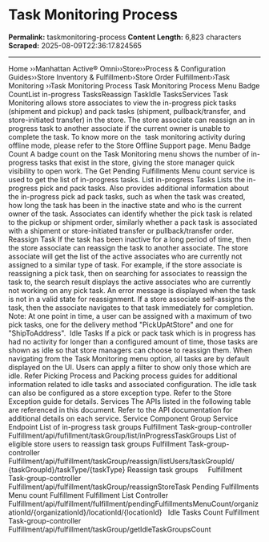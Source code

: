 # Task Monitoring Process

**Permalink:** taskmonitoring-process
**Content Length:** 6,823 characters
**Scraped:** 2025-08-09T22:36:17.824565

---

Home &rsaquo;&rsaquo;Manhattan Active® Omni&rsaquo;&rsaquo;Store&rsaquo;&rsaquo;Process & Configuration Guides&rsaquo;&rsaquo;Store Inventory & Fulfillment&rsaquo;&rsaquo;Store Order Fulfillment&rsaquo;&rsaquo;Task Monitoring ››Task Monitoring Process Task Monitoring Process Menu Badge CountList in-progress TasksReassign TaskIdle TasksServices Task Monitoring allows store associates to view the in-progress pick tasks (shipment and pickup) and pack tasks (shipment, pullback/transfer, and store-initiated transfer) in the store. The store associate can reassign an in progress task to another associate if the current owner is unable to complete the task. To know more on the&nbsp; task monitoring activity during offline mode, please refer to the&nbsp;Store Offline Support&nbsp;page. Menu Badge Count A badge count on the Task Monitoring menu shows the number of in-progress tasks that exist in the store, giving the store manager quick visibility to open work. The Get Pending Fulfillments Menu count service is used to get the list of in-progress tasks. List in-progress Tasks Lists the in-progress pick and pack tasks. Also provides additional information about the in-progress pick ad pack tasks, such as when the task was created, how long the task has been in the inactive state and who is the current owner of the task. Associates can identify whether the pick task is related to the pickup or shipment order, similarly whether a pack task is associated with a shipment or store-initiated transfer or pullback/transfer order. Reassign Task If the task has been inactive for a long&nbsp;period of time, then the&nbsp;store associate can reassign the task to another associate. The store associate will get the list of the active associates who are currently not assigned to a similar type of task. For example, if the store associate is reassigning a pick task,&nbsp;then on searching for associates to reassign the task to, the search result displays the active associates who are currently not working on any pick task.&nbsp;An error message is displayed when the task is not in a valid state for reassignment. If a&nbsp;store associate self-assigns the task, then the associate navigates&nbsp;to that task immediately for completion. Note: At one point in time, a user can be assigned with a maximum of two pick tasks, one for the delivery method &quot;PickUpAtStore&quot; and one for &quot;ShipToAddress&quot;.&nbsp; Idle Tasks If a&nbsp;pick or pack task which is in progress has had no activity&nbsp;for longer than a&nbsp;configured amount of time, those tasks are shown as idle so that store managers can choose to reassign them. When navigating from the Task Monitoring menu option, all tasks are by default displayed on the UI. Users can apply a filter to show only those which are idle. Refer Picking Process and Packing process guides for additional information related to idle tasks and associated configuration. The idle task can also be configured as a store exception type. Refer&nbsp;to the Store Exception&nbsp;guide for details. Services The&nbsp;APIs listed in the following table are referenced in this document. Refer to the API documentation for additional details on&nbsp;each service. Service Component Group Service Endpoint List of in-progress task groups Fulfillment Task-group-controller Fulfillment/api/fufillment/taskGroup/list/inProgressTaskGroups List of eligible store users to reassign task groups Fulfillment Task-group-controller Fulfillment/api/fulfillment/taskGroup/reassign/listUsers/taskGroupId/ {taskGroupId}/taskType/{taskType} Reassign task groups&nbsp;&nbsp; &nbsp; Fulfillment Task-group-controller Fulfillment/api/fulfillment/taskGroup/reassignStoreTask Pending Fulfillments Menu count Fulfillment Fulfillment List Controller Fulfillment/api/fulfillment/fulfillment/pendingFulfillmentsMenuCount/organizationId/{organizationId}/locationId/{locationId} &nbsp; Idle Tasks Count Fulfillment Task-group-controller Fulfillment/api/fulfillment/taskGroup/getIdleTaskGroupsCount &nbsp; &nbsp;